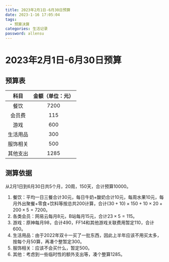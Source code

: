 ```yaml
---
title: 2023年2月1日-6月30日预算
date: 2023-1-16 17:05:04
tags:
  - 预算决算
categories: 生活记录
password: allensu
---
```


# 2023年2月1日-6月30日预算
## 预算表 

|          科目          |         金额（单位：元）         |
| :--------------------: | :--------------------: |
|        餐饮        |    7200    |
|        会员费        |      115      |
|        游戏        | 600 |
|        生活用品        |           300            |
|        服饰相关        |           500            |
|        其他支出        |           1285            |

## 测算依据
从2月1日到6月30日共5个月，20周，150天，合计预算10000。
1. 餐饮：平均一日三餐合计30元，每日牛奶+酸奶合计10元，每周水果10元，每月外出聚餐+零食+饮料等按总共200计算，合计$(30+10)\times150+10\times20+200\times5=7200$。
2. 各类会员：网易云每月8元，B站每月15元，合计$23\times5=115$。
3. 游戏：原神每月98，合计490，FF14和其他游戏关联费用暂定110，合计600。
4. 生活用品：由于2022年双十一买了一批东西，因此上半年应该不用买太多，按每个月50算，再凑个整暂定300。
5. 服饰相关：应该不会买什么，暂定500。
6. 其他：考虑到一些临时性的额外支出等，凑个整算1285。